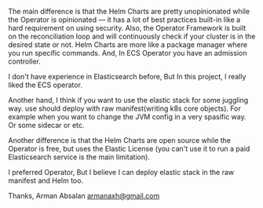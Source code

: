 The main difference is that the Helm Charts are pretty unopinionated while the Operator is opinionated — 
it has a lot of best practices built-in like a hard requirement on using security. Also, the Operator Framework is built on the reconciliation loop and will continuously check if your cluster is in the desired state or not. Helm Charts are more like a package manager where you run specific commands. And, In ECS Operator you have an admission controller.

I don't have experience in Elasticsearch before, But In this project, I really liked the ECS operator.

Another hand, I think if you want to use the elastic stack for some juggling way. use should deploy with raw manifest(writing k8s core objects). For example when you want to change the JVM config in a very spasific way. Or some sidecar or etc.

Another difference is that the Helm Charts are open source while the Operator is free, but uses the Elastic License (you can't use it to run a paid Elasticsearch service is the main limitation).

I preferred Operator, But I believe I can deploy elastic stack in the raw manifest and Helm too.

Thanks,
Arman Absalan
armanaxh@gmail.com
